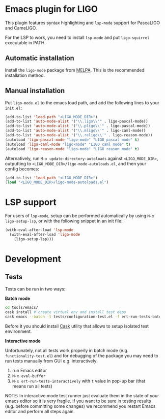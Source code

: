 # Emacs plugin for LIGO

This plugin features syntax highlighting and `lsp-mode` support for PascaLIGO and CameLIGO.

For the LSP to work, you need to install `lsp-mode` and put `ligo-squirrel` executable in PATH.

## Automatic installation

Install the `ligo-mode` package from [MELPA](https://melpa.org). This is the recommended installation method.

## Manual installation

Put `ligo-mode.el` to the emacs load path, and add the following lines to your `init.el`:

```lisp
(add-to-list 'load-path "<LIGO_MODE_DIR>")
(add-to-list 'auto-mode-alist '("\\.ligo\\'" . ligo-pascal-mode))
(add-to-list 'auto-mode-alist '("\\.pligo\\'" . ligo-pascal-mode))
(add-to-list 'auto-mode-alist '("\\.mligo\\'" . ligo-caml-mode))
(add-to-list 'auto-mode-alist '("\\.religo\\'" . ligo-reason-mode))
(autoload 'ligo-pascal-mode "ligo-mode" "LIGO pascal mode" t)
(autoload 'ligo-caml-mode "ligo-mode" "LIGO caml mode" t)
(autoload 'ligo-reason-mode "ligo-mode" "LIGO reason mode" t)
```

Alternatively, run `M-x update-directory-autoloads` against `<LIGO_MODE_DIR>`, outputting to `<LIGO_MODE_DIR>/ligo-mode-autoloads.el`, and then your config becomes:
```lisp
(add-to-list 'load-path "<LIGO_MODE_DIR>")
(load "<LIGO_MODE_DIR>/ligo-mode-autoloads.el")
```

# LSP support

For users of `lsp-mode`, setup can be performed automatically by using
`M-x ligo-setup-lsp`, or with the following snippet in an init file:

```lisp
(with-eval-after-load 'lsp-mode
  (with-eval-after-load 'ligo-mode
    (ligo-setup-lsp)))
```

# Development

## Tests

Tests can be run in two ways: 

**Batch mode**
```bash
cd tools/emacs/
cask install # create virtual env and install test deps
cask emacs --batch -l tests/configuration-test.el -f ert-run-tests-batch-and-exit
```
Before it you should install [Cask](https://github.com/cask/cask/) utility that allows to setup isolated test environment.

**Interactive mode**

Unfortunately, not all tests work properly in batch mode (e.g. `functionality-test.el`) and for debugging of the package you may need to run tests manually from GUI e.g. interactively:

1. run Emacs editor
2. `M-x eval-buffer`
3. `M-x ert-run-tests-interactively` with `t` value in pop-up bar (that means run all tests)

NOTE: In interactive mode test runner just evaluate them in the state of your emacs editor so it is very fragile. If you want to be sure in testing results (e.g. before committing some changes) we recommend you restart Emacs editor and perform all steps again.
